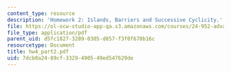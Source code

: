 ```yaml
---
content_type: resource
description: 'Homework 2: Islands, Barriers and Successive Cyclicity.'
file: https://ol-ocw-studio-app-qa.s3.amazonaws.com/courses/24-952-advanced-syntax-spring-2007/7dcb0a2489cf3329490549ed547629de_hw4_part2.pdf
file_type: application/pdf
parent_uid: d5fc1827-3289-0305-d857-f3f0f670b16c
resourcetype: Document
title: hw4_part2.pdf
uid: 7dcb0a24-89cf-3329-4905-49ed547629de
---
```

